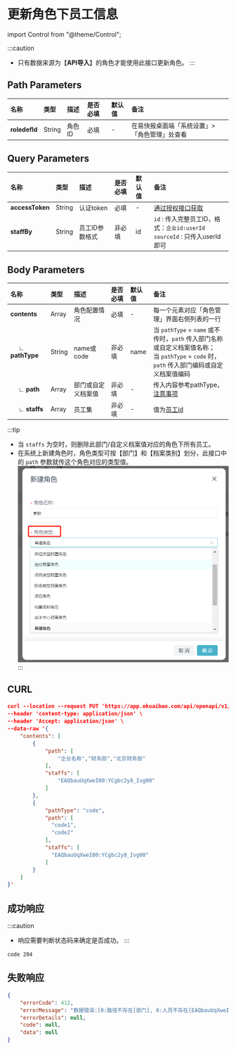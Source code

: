 # 更新角色下员工信息

import Control from "@theme/Control";

<Control
method="PUT"
url="/api/openapi/v1/roledefs/$`roledefId`/staffs"
/>

:::caution
- 只有数据来源为【**API导入**】的角色才能使用此接口更新角色。
:::

## Path Parameters

| 名称 | 类型 | 描述 | 是否必填 | 默认值 | 备注 |
| :--- | :--- | :--- | :--- |:--- | :--- |
| **roledefId** | String | 角色ID | 必填 | - | 在易快报桌面端「系统设置」>「角色管理」处查看 |

## Query Parameters

| 名称 | 类型 | 描述 | 是否必填 | 默认值 | 备注 |
| :--- | :--- | :--- | :--- |:--- | :--- |
| **accessToken** | String | 认证token	  | 必填  | -  | [通过授权接口获取](/docs/open-api/getting-started/auth) |
| **staffBy**     | String | 员工ID参数格式 | 非必填 | id | `id` : 传入完整员工ID，格式：`企业id:userId`<br/>`sourceId` : 只传入userId即可 |

## Body Parameters

| 名称 | 类型 | 描述 | 是否必填 | 默认值 | 备注 |
| :--- | :--- | :--- | :--- |:--- | :--- |
| **contents**          | Array  | 角色配置情况     | 必填   | - | 每一个元素对应「角色管理」界面右侧列表的一行 |
| **&emsp; ∟ pathType** | String | name或code	  | 非必填 | name | 当 `pathType` = `name` 或不传时，`path` 传入部门名称<br/>或自定义档案值名称；<br/>当 `pathType` = `code` 时，`path` 传入部门编码或自定<br/>义档案值编码 |
| **&emsp; ∟ path**     | Array  | 部门或自定义档案值 | 非必填 | - | 传入内容参考pathType，[注意事项](/docs/open-api/corporation/question-answer) |
| **&emsp; ∟ staffs**   | Array  | 员工集	      | 非必填 | - | 值为[员工id](/docs/open-api/corporation/get-all-staffs) |

:::tip
- 当 `staffs` 为空时，则删除此部门/自定义档案值对应的角色下所有员工。
- 在系统上新建角色时，角色类型可按【部门】和【档案类别】划分，此接口中的 `path` 参数就传这个角色对应的类型值。
![image](images/新建角色.png)
:::

## CURL
```json
curl --location --request PUT 'https://app.ekuaibao.com/api/openapi/v1/roledefs/$7FQbuoqQBA9U00/staffs?accessToken=RCIbwHcnF0kg00&staffBy=id' \
--header 'content-type: application/json' \
--header 'Accept: application/json' \
--data-raw '{
    "contents": [
        {
            "path": [  
                "企业名称","财务部","北京财务部"
            ],
            "staffs": [
                "EAQbauUqXweI00:YCgbc2y8_Ivg00"
            ]
        },
        {
            "pathType": "code",
            "path": [
              "code1",
              "code2"
            ],
            "staffs": [
              "EAQbauUqXweI00:YCgbc2y8_Ivg00"
            ]
        }
    ]
}'
```

## 成功响应
:::caution
- 响应需要判断状态码来确定是否成功。
:::

```text
code 204
```

## 失败响应
```json
{
    "errorCode": 412,
    "errorMessage": "数据错误:[0:路径不存在[部门], 0:人员不存在[EAQbauUqXweI00:YCgbc2y8_Ivg00]]",
    "errorDetails": null,
    "code": null,
    "data": null
}
```
